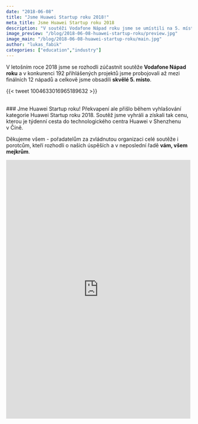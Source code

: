 ```yaml
---
date: "2018-06-08"
title: "Jsme Huawei Startup roku 2018!"
meta_title: Jsme Huawei Startup roku 2018
description: "V soutěži Vodafone Nápad roku jsme se umístili na 5. místě a vyhráli v kategorii Startup roku."
image_preview: "/blog/2018-06-08-huawei-startup-roku/preview.jpg"
image_main: "/blog/2018-06-08-huawei-startup-roku/main.jpg"
author: "lukas_fabik"
categories: ["education","industry"]
---
```


V letošním roce 2018 jsme se rozhodli zúčastnit soutěže **Vodafone Nápad roku** a v konkurenci 192 přihlášených projektů jsme probojovali až mezi finálních 12 nápadů a celkově jsme obsadili **skvělé 5. místo**.

{{< tweet 1004633016965189632 >}}

<br/>
### Jme Huawei Startup roku!
Překvapení ale přišlo během vyhlašování kategorie Huawei Startup roku 2018. Soutěž jsme vyhráli a&nbsp;získali tak cenu, kterou je týdenní cesta do&nbsp;technologického centra Huawei v&nbsp;Shenzhenu v&nbsp;Číně.

Děkujeme všem - pořadatelům za zvládnutou organizaci celé soutěže i porotcům, kteří rozhodli o&nbsp;našich úspěších a&nbsp;v&nbsp;neposlední řadě **vám, všem mejkrům**.

<iframe src="https://www.facebook.com/plugins/post.php?href=https://www.facebook.com/HuaweiMobileCZSK/photos/a.278648968922005.66778.278258825627686/1845995002187386/?type=3&theater&width=500&show_text=true&appId=258053174759632&height=290" width="500" height="700" style="border:none;overflow:hidden" scrolling="no" frameborder="0" allowTransparency="true" allow="encrypted-media"></iframe>
